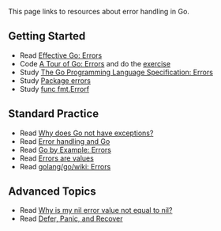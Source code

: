 This page links to resources about error handling in Go.

## Getting Started

- Read [Effective Go: Errors](https://golang.org/doc/effective_go.html#errors)
- Code [A Tour of Go: Errors](http://tour.golang.org/methods/19) and do the [exercise](http://tour.golang.org/methods/20)
- Study [The Go Programming Language Specification: Errors](http://golang.org/ref/spec#Errors)
- Study [Package errors](http://golang.org/pkg/errors/)
- Study [func fmt.Errorf](https://golang.org/pkg/fmt/#Errorf)

## Standard Practice

- Read [Why does Go not have exceptions?](http://golang.org/doc/faq#exceptions)
- Read [Error handling and Go](http://blog.golang.org/error-handling-and-go)
- Read [Go by Example: Errors](https://gobyexample.com/errors)
- Read [Errors are values](http://blog.golang.org/errors-are-values)
- Read [golang/go/wiki: Errors](Errors)

## Advanced Topics

- Read [Why is my nil error value not equal to nil?](http://golang.org/doc/faq#nil_error)
- Read [Defer, Panic, and Recover](http://blog.golang.org/defer-panic-and-recover)